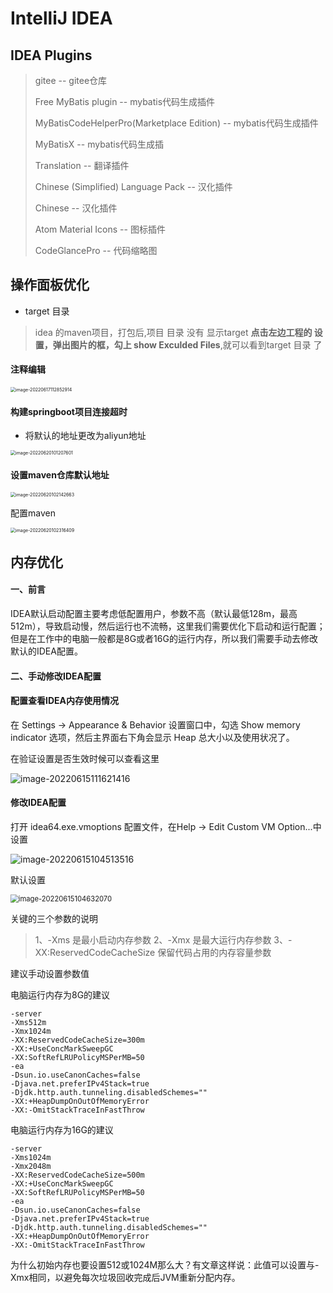 # IntelliJ IDEA 

## IDEA Plugins

>gitee                                                                                                  -- gitee仓库
>
>Free MyBatis plugin                                                                           -- mybatis代码生成插件
>
>MyBatisCodeHelperPro(Marketplace Edition)								     -- mybatis代码生成插件
>
>MyBatisX								 											               -- mybatis代码生成插
>
>Translation  										 											 -- 翻译插件
>
>Chinese (Simplified) Language Pack											      -- 汉化插件
>
>Chinese 																							-- 汉化插件
>
>Atom Material Icons																		  -- 图标插件
>
>CodeGlancePro                                                                                  -- 代码缩略图





## 操作面板优化

* target 目录

>idea 的maven项目，打包后,项目 目录 没有 显示target **点击左边工程的 设置，弹出图片的框，勾上 show Exculded Files**,就可以看到target 目录 了



#### 注释编辑

<img src="https://mapstore-1307680469.cos.ap-chongqing.myqcloud.com/img/202206171128016.png" alt="image-20220617112852914" style="zoom: 50%;" />



#### 构建springboot项目连接超时

* 将默认的地址更改为aliyun地址

<img src="https://mapstore-1307680469.cos.ap-chongqing.myqcloud.com/img/202206201012703.png" alt="image-20220620101207601" style="zoom: 50%;" />



#### 设置maven仓库默认地址

<img src="https://mapstore-1307680469.cos.ap-chongqing.myqcloud.com/img/202206201021718.png" alt="image-20220620102142663" style="zoom:50%;" />

配置maven

<img src="https://mapstore-1307680469.cos.ap-chongqing.myqcloud.com/img/202206201023481.png" alt="image-20220620102316409" style="zoom: 50%;" />



## 内存优化

#### **一、前言**

IDEA默认启动配置主要考虑低配置用户，参数不高（默认最低128m，最高512m），导致启动慢，然后运行也不流畅，这里我们需要优化下启动和运行配置；但是在工作中的电脑一般都是8G或者16G的运行内存，所以我们需要手动去修改默认的IDEA配置。

#### **二、手动修改IDEA配置**

#### **配置查看IDEA内存使用情况**

在 Settings -> Appearance & Behavior 设置窗口中，勾选 Show memory indicator 选项，然后主界面右下角会显示 Heap 总大小以及使用状况了。

在验证设置是否生效时候可以查看这里

![image-20220615111621416](https://mapstore-1307680469.cos.ap-chongqing.myqcloud.com/img/202206151116544.png)

#### **修改IDEA配置**

打开 idea64.exe.vmoptions 配置文件，在Help -> Edit Custom VM Option...中设置

![image-20220615104513516](https://mapstore-1307680469.cos.ap-chongqing.myqcloud.com/img/202206151045878.png)

默认设置



<img src="https://mapstore-1307680469.cos.ap-chongqing.myqcloud.com/img/202206151046111.png" alt="image-20220615104632070" style="zoom: 80%;" />

关键的三个参数的说明

> 1、-Xms 是最小启动内存参数
> 2、-Xmx 是最大运行内存参数
> 3、-XX:ReservedCodeCacheSize 保留代码占用的内存容量参数

建议手动设置参数值

电脑运行内存为8G的建议

```python3
-server
-Xms512m
-Xmx1024m
-XX:ReservedCodeCacheSize=300m
-XX:+UseConcMarkSweepGC
-XX:SoftRefLRUPolicyMSPerMB=50
-ea
-Dsun.io.useCanonCaches=false
-Djava.net.preferIPv4Stack=true
-Djdk.http.auth.tunneling.disabledSchemes=""
-XX:+HeapDumpOnOutOfMemoryError
-XX:-OmitStackTraceInFastThrow
```

电脑运行内存为16G的建议

```python3
-server
-Xms1024m
-Xmx2048m
-XX:ReservedCodeCacheSize=500m
-XX:+UseConcMarkSweepGC
-XX:SoftRefLRUPolicyMSPerMB=50
-ea
-Dsun.io.useCanonCaches=false
-Djava.net.preferIPv4Stack=true
-Djdk.http.auth.tunneling.disabledSchemes=""
-XX:+HeapDumpOnOutOfMemoryError
-XX:-OmitStackTraceInFastThrow
```

为什么初始内存也要设置512或1024M那么大？有文章这样说：此值可以设置与-Xmx相同，以避免每次垃圾回收完成后JVM重新分配内存。

